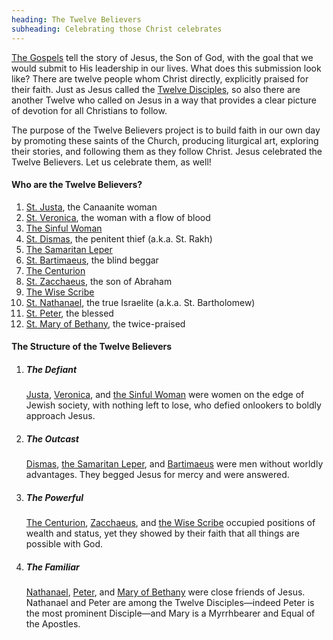 ```yaml
---
heading: The Twelve Believers
subheading: Celebrating those Christ celebrates
---
```


[The Gospels](/the-gospels/) tell the story of Jesus, the Son of God, with the
goal that we would submit to His leadership in our lives. What does this
submission look like? There are twelve people whom Christ directly, explicitly
praised for their faith. Just as Jesus called the [Twelve
Disciples](https://www.bibleinfo.com/en/questions/who-were-twelve-disciples),
so also there are another Twelve who called on Jesus in a way that provides a
clear picture of devotion for all Christians to follow.

The purpose of the Twelve Believers project is to build faith in our own day by
promoting these saints of the Church, producing liturgical art, exploring their
stories, and following them as they follow Christ. Jesus celebrated the Twelve
Believers. Let us celebrate them, as well!


#### Who are the Twelve Believers?

1. [St. Justa](./st-justa/), the Canaanite woman
1. [St. Veronica](./st-veronica/), the woman with a flow of blood
1. [The Sinful Woman](./the-sinful-woman/)
1. [St. Dismas](./st-dismas/), the penitent thief (a.k.a. St. Rakh)
1. [The Samaritan Leper](./the-samaritan-leper/)
1. [St. Bartimaeus](./st-bartimaeus/), the blind beggar
1. [The Centurion](./the-centurion/)
1. [St. Zacchaeus](./st-zacchaeus/), the son of Abraham
1. [The Wise Scribe](./the-wise-scribe/)
1. [St. Nathanael](./st-nathanael/), the true Israelite (a.k.a. St. Bartholomew)
1. [St. Peter](./st-peter/), the blessed
1. [St. Mary of Bethany](./st-mary-of-bethany/), the twice-praised


#### The Structure of the Twelve Believers

1. ##### The Defiant 

   [Justa](./st-justa/), [Veronica](./st-veronica/), and [the
   Sinful Woman](./the-sinful-woman/) were women on the edge of Jewish society,
   with nothing left to lose, who defied onlookers to boldly approach Jesus.

1. ##### The Outcast

   [Dismas](./st-dismas/), [the Samaritan Leper](./the-samaritan-leper/), and
   [Bartimaeus](./st-bartimaeus/) were men without worldly advantages. They
   begged Jesus for mercy and were answered.

1. ##### The Powerful

   [The Centurion](./the-centurion/), [Zacchaeus](./st-zacchaeus/), and [the
   Wise Scribe](./the-wise-scribe/) occupied positions of wealth and status,
   yet they showed by their faith that all things are possible with God.

1. ##### The Familiar
   
   [Nathanael](./st-nathanael/), [Peter](./st-peter/), and [Mary of
   Bethany](./st-mary-of-bethany/) were close friends of Jesus. Nathanael and
   Peter are among the Twelve Disciples—indeed Peter is the most prominent
   Disciple—and Mary is a Myrrhbearer and Equal of the Apostles.
